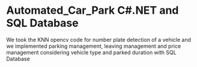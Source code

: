 # Automated_Car_Park C#.NET and SQL Database

We took the KNN opencv code for number plate detection of a vehicle and we implemented parking management, leaving management and price management considering vehicle type and parked duration with SQL Database
